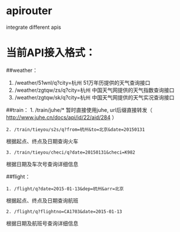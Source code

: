 # apirouter
integrate different apis

当前API接入格式：
===

##weather：

1. /weather/51wnl/q?city=杭州    51万年历提供的天气查询接口
2. /weather/zgtqw/zs/q?city=杭州    中国天气网提供的天气指数查询接口
3. /weather/zgtqw/sk/q?city=杭州    中国天气网提供的天气实况查询接口

##train：
    1. /train/juhe/* 
暂时直接使用juhe, url后缀直接转发（ http://www.juhe.cn/docs/api/id/22/aid/284 ）
    
    2. /train/tieyou/s2s/q?from=杭州&to=北京&date=20150131 
根据起点、终点及日期查询火车

    3. /train/tieyou/checi/q?date=20150131&checi=K982 
根据日期及车次号查询详细信息

##flight：

    1. /flight/q?date=2015-01-13&dep=杭州&arr=北京
根据起点、终点及日期查询航班
        
    2. /flight/q?flightno=CA1703&date=2015-01-13
根据日期及航班号查询详细信息

